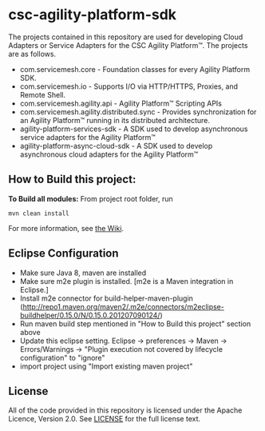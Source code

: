 # csc-agility-platform-sdk
The projects contained in this repository are used for developing Cloud Adapters or Service Adapters for the CSC Agility Platform&trade;. The projects are as follows.
* com.servicemesh.core - Foundation classes for every Agility Platform SDK.
* com.servicemesh.io - Supports I/O via HTTP/HTTPS, Proxies, and Remote Shell.
* com.servicemesh.agility.api - Agility Platform&trade; Scripting APIs
* com.servicemesh.agility.distributed.sync - Provides synchronization for an Agility Platform&trade; running in its distributed architecture.
* agility-platform-services-sdk - A SDK used to develop asynchronous service adapters for the Agility Platform&trade;
* agility-platform-async-cloud-sdk - A SDK used to develop asynchronous cloud adapters for the Agility Platform&trade;

## How to Build this project:

**To Build all modules:**
From project root folder, run

<code>mvn clean install</code>

For more information, see [the Wiki](https://github.com/csc/csc-agility-platform-sdk/wiki).

## Eclipse Configuration

* Make sure Java 8, maven are installed
* Make sure m2e plugin is installed. [m2e is a Maven integration in Eclipse.]
* Install m2e connector for build-helper-maven-plugin (http://repo1.maven.org/maven2/.m2e/connectors/m2eclipse-buildhelper/0.15.0/N/0.15.0.201207090124/)
* Run maven build step mentioned in "How to Build this project" section above
* Update this eclipse setting. Eclipse -> preferences -> Maven -> Errors/Warnings -> "Plugin execution not covered by lifecycle configuration" to "ignore"
* import project using "Import existing maven project"

## License
All of the code provided in this repository is licensed under the Apache Licence, Version 2.0. See [LICENSE](https://github.com/csc/csc-agility-platform-sdk/blob/master/LICENSE) for the full license text.
